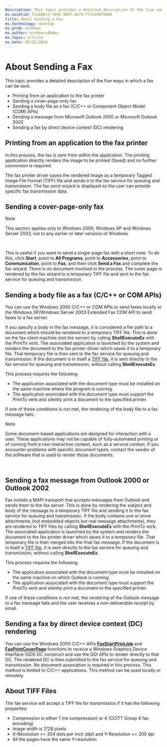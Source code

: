 ```yaml
---
Description: This topic provides a detailed description of the five ways in which a fax can be sent.
ms.assetid: 7ce686c3-f095-465f-a479-f731e98f9d00
title: About Sending a Fax
ms.technology: desktop
ms.prod: windows
ms.author: windowssdkdev
ms.topic: article
ms.date: 05/31/2018
---
```


# About Sending a Fax

This topic provides a detailed description of the five ways in which a fax can be sent.

-   Printing from an application to the fax printer
-   Sending a cover-page-only fax
-   Sending a body file as a fax (C/C++ or Component Object Model (COM) APIs)
-   Sending a message from Microsoft Outlook 2000 or Microsoft Outlook 2002
-   Sending a fax by direct device context (DC) rendering

## Printing from an application to the fax printer

In this process, the fax is sent from within the application. The printing application directly renders the image to be printed (faxed) and no further conversion is required.

The fax printer driver saves the rendered image as a temporary Tagged Image File Format (TIFF) file and sends it to the fax service for queuing and transmission. The fax send wizard is displayed so the user can provide specific fax transmission data.

## Sending a cover-page-only fax

> [!Note]  
> This section applies only to Windows 2000, Windows XP and Windows Server 2003, not to any earlier or later versions of Windows.

 

This is useful if you want to send a single-page fax with a short note. To do this, click **Start**, point to **All Programs**, point to **Accessories**, point to **Communication**, point to **Fax**, and then click **Send a Fax** and complete the fax wizard. There is no document involved in the process. The cover page is rendered by the fax wizard to a temporary TIFF file and sent to the fax service for queuing and transmission.

## Sending a body file as a fax (C/C++ or COM APIs)

You can use the Windows 2000 C/C++ or COM APIs to send faxes locally or the Windows XP/Windows Server 2003 Extended Fax COM API to send faxes to a fax server.

If you specify a body in the fax message, it is considered a file path to a document which should be rendered to a temporary TIFF file. This is done on the fax client machine (not the server) by calling **ShellExecuteEx** with the *PrintTo* verb. The associated application is launched by the system and renders the document to the fax printer driver which saves it to a temporary file. That temporary file is then sent to the fax service for queuing and transmission. If the document is in itself a [TIFF file](#about-tiff-files), it is sent directly to the fax service for queuing and transmission, without calling **ShellExecuteEx**.

This process requires the following:

-   The application associated with the document type must be installed on the same machine where the program is running.
-   The application associated with the document type must support the *PrintTo* verb and silently print a document to the specified printer.

If one of these conditions is not met, the rendering of the body file to a fax message fails.

> [!Note]  
> Some document-based applications are designed for interaction with a user. These applications may not be capable of fully-automated printing or of running from a non-interactive context, such as a service context. If you encounter problems with specific document types, contact the vendor of the software that is used to render those documents.

 

## Sending a fax message from Outlook 2000 or Outlook 2002

Fax installs a MAPI transport that accepts messages from Outlook and sends them to the fax server. This is done by rendering the subject and body of the message to a temporary TIFF file and sending it to the fax service for queuing and transmission. If the body contains one or more attachments (not embedded objects but real message attachments), they are rendered to TIFF files by calling **ShellExecuteEx** with the *PrintTo* verb. The associated application is launched by the system and renders the document to the fax printer driver which saves it to a temporary file. That temporary file is then merged into the final fax message. If the document is in itself a [TIFF file](#about-tiff-files), it is sent directly to the fax service for queuing and transmission, without calling **ShellExecuteEx**.

This process requires the following:

-   The application associated with the document type must be installed on the same machine on which Outlook is running.
-   The application associated with the document type must support the *PrintTo* verb and silently print a document to the specified printer.

If one of these conditions is not met, the rendering of the Outlook message to a fax message fails and the user receives a non-deliverable receipt by email.

## Sending a fax by direct device context (DC) rendering

You can use the Windows 2000 C/C++ APIs [**FaxStartPrintJob**](-mfax-faxstartprintjob.md) and [**FaxPrintCoverPage**](-mfax-faxprintcoverpage.md) functions to receive a Windows Graphics Device Interface (GDI) DC construct and use the GDI APIs to render directly to that DC. The rendered DC is then submitted to the fax service for queuing and transmission. No document association is required in this process. This method is limited to C/C++ applications. This method can be used locally or remotely.

## About TIFF Files

The fax service will accept a TIFF file for transmission if it has the following properties:

-   Compression is either 1 (no compression) or 4 (CCITT Group 4 fax encoding)
-   Image width is 1728 pixels
-   X-Resolution &lt;= 204 dots per inch (dpi) and Y-Resolution &lt;= 200 dpi
-   All the pages have the same Y-resolution

 

 



